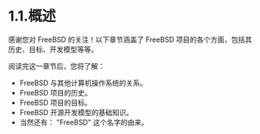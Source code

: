 # 1.1.概述

感谢您对 FreeBSD 的关注！以下章节涵盖了 FreeBSD 项目的各个方面，包括其历史、目标、开发模型等等。

阅读完这一章节后，您将了解：

* FreeBSD 与其他计算机操作系统的关系。
* FreeBSD 项目的历史。
* FreeBSD 项目的目标。
* FreeBSD 开源开发模型的基础知识。
* 当然还有： "FreeBSD" 这个名字的由来。

